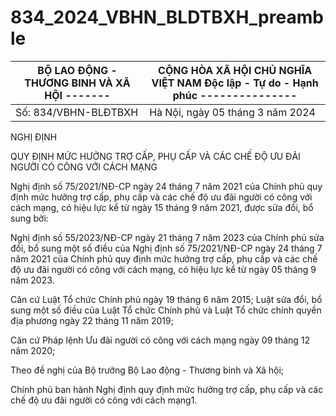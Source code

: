 # 834_2024_VBHN_BLDTBXH_preamble


| BỘ LAO ĐỘNG - THƯƠNG BINH VÀ XÃ HỘI ------- | CỘNG HÒA XÃ HỘI CHỦ NGHĨA VIỆT NAM Độc lập - Tự do - Hạnh phúc --------------- |
|---|---|
| Số: 834/VBHN-BLĐTBXH | Hà Nội, ngày 05 tháng 3 năm 2024 |

NGHỊ ĐỊNH

QUY ĐỊNH MỨC HƯỞNG TRỢ CẤP, PHỤ CẤP VÀ CÁC CHẾ ĐỘ ƯU ĐÃI NGƯỜI CÓ CÔNG VỚI CÁCH MẠNG

Nghị định số 75/2021/NĐ-CP ngày 24 tháng 7 năm 2021 của Chính phủ quy định mức hưởng trợ cấp, phụ cấp và các chế độ ưu đãi người có công với cách mạng, có hiệu lực kể từ ngày 15 tháng 9 năm 2021, được sửa đổi, bổ sung bởi:

Nghị định số 55/2023/NĐ-CP ngày 21 tháng 7 năm 2023 của Chính phủ sửa đổi, bổ sung một số điều của Nghị định số 75/2021/NĐ-CP ngày 24 tháng 7 năm 2021 của Chính phủ quy định mức hưởng trợ cấp, phụ cấp và các chế độ ưu đãi người có công với cách mạng, có hiệu lực kể từ ngày 05 tháng 9 năm 2023.

Căn cứ Luật Tổ chức Chính phủ ngày 19 tháng 6 năm 2015; Luật sửa đổi, bổ sung một số điều của Luật Tổ chức Chính phủ và Luật Tổ chức chính quyền địa phương ngày 22 tháng 11 năm 2019;

Căn cứ Pháp lệnh Ưu đãi người có công với cách mạng ngày 09 tháng 12 năm 2020;

Theo đề nghị của Bộ trưởng Bộ Lao động - Thương binh và Xã hội;

Chính phủ ban hành Nghị định quy định mức hưởng trợ cấp, phụ cấp và các chế độ ưu đãi người có công với cách mạng1.